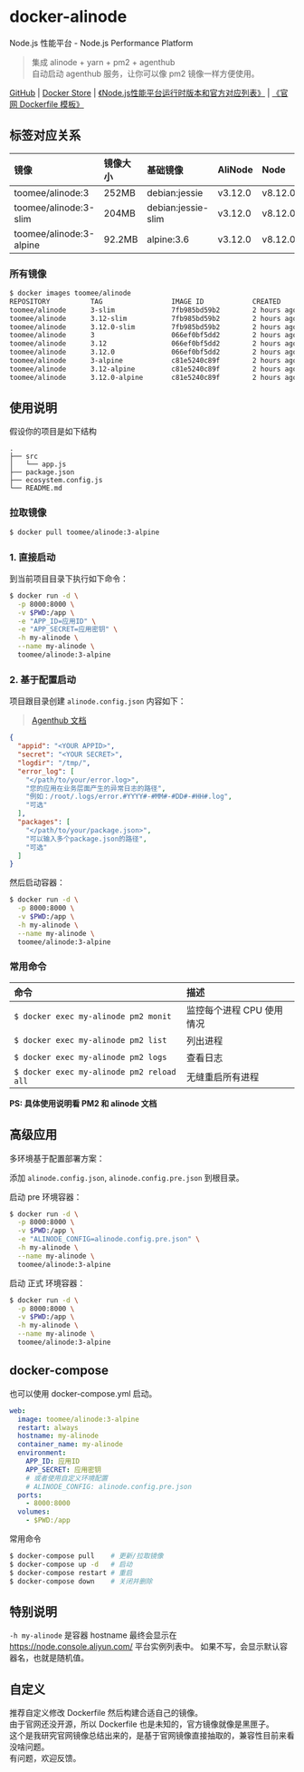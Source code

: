 # docker-alinode

Node.js 性能平台 - Node.js Performance Platform  

> 集成 alinode + yarn + pm2 + agenthub  
> 自动启动 agenthub 服务，让你可以像 pm2 镜像一样方便使用。  

[GitHub](https://github.com/toomeefed/docker-alinode)
|
[Docker Store](https://store.docker.com/community/images/toomee/alinode)
|
[《Node.js性能平台运行时版本和官方对应列表》](https://help.aliyun.com/knowledge_detail/60811.html)
|
[《官网 Dockerfile 模板》](https://github.com/toomeefed/docker-alinode/tree/master/official)

## 标签对应关系

镜像 | 镜像大小 | 基础镜像 | AliNode | Node | Dockerfile
:-- | :-- | :-- | :-- | :-- | :--
toomee/alinode:3 | 252MB | debian:jessie | v3.12.0 | v8.12.0 | [Dockerfile](https://github.com/toomeefed/docker-alinode/blob/master/3/jessie/Dockerfile)
toomee/alinode:3-slim | 204MB | debian:jessie-slim | v3.12.0 | v8.12.0 | [Dockerfile](https://github.com/toomeefed/docker-alinode/blob/master/3/slim/Dockerfile)
toomee/alinode:3-alpine | 92.2MB | alpine:3.6 | v3.12.0 | v8.12.0 | [Dockerfile](https://github.com/toomeefed/docker-alinode/blob/master/3/alpine/Dockerfile)

### 所有镜像

```sh
$ docker images toomee/alinode
REPOSITORY          TAG                 IMAGE ID            CREATED             SIZE
toomee/alinode      3-slim              7fb985bd59b2        2 hours ago         204MB
toomee/alinode      3.12-slim           7fb985bd59b2        2 hours ago         204MB
toomee/alinode      3.12.0-slim         7fb985bd59b2        2 hours ago         204MB
toomee/alinode      3                   066ef0bf5dd2        2 hours ago         252MB
toomee/alinode      3.12                066ef0bf5dd2        2 hours ago         252MB
toomee/alinode      3.12.0              066ef0bf5dd2        2 hours ago         252MB
toomee/alinode      3-alpine            c81e5240c89f        2 hours ago         92.2MB
toomee/alinode      3.12-alpine         c81e5240c89f        2 hours ago         92.2MB
toomee/alinode      3.12.0-alpine       c81e5240c89f        2 hours ago         92.2MB
```

## 使用说明

假设你的项目是如下结构

```
.
├── src
│   └── app.js
├── package.json
├── ecosystem.config.js
└── README.md
```

### 拉取镜像

```sh
$ docker pull toomee/alinode:3-alpine
```

### 1. 直接启动

到当前项目目录下执行如下命令：

```sh
$ docker run -d \
  -p 8000:8000 \
  -v $PWD:/app \
  -e "APP_ID=应用ID" \
  -e "APP_SECRET=应用密钥" \
  -h my-alinode \
  --name my-alinode \
  toomee/alinode:3-alpine
```

### 2. 基于配置启动

项目跟目录创建 `alinode.config.json` 内容如下：

> [Agenthub 文档](https://github.com/aliyun-node/agenthub)

```json
{
  "appid": "<YOUR APPID>",
  "secret": "<YOUR SECRET>",
  "logdir": "/tmp/",
  "error_log": [
    "</path/to/your/error.log>",
    "您的应用在业务层面产生的异常日志的路径",
    "例如：/root/.logs/error.#YYYY#-#MM#-#DD#-#HH#.log",
    "可选"
  ],
  "packages": [
    "</path/to/your/package.json>",
    "可以输入多个package.json的路径",
    "可选"
  ]
}
```

然后启动容器：

```sh
$ docker run -d \
  -p 8000:8000 \
  -v $PWD:/app \
  -h my-alinode \
  --name my-alinode \
  toomee/alinode:3-alpine
```

### 常用命令

命令 | 描述
:-- | :--
`$ docker exec my-alinode pm2 monit` | 监控每个进程 CPU 使用情况
`$ docker exec my-alinode pm2 list` | 列出进程
`$ docker exec my-alinode pm2 logs` | 查看日志
`$ docker exec my-alinode pm2 reload all` | 无缝重启所有进程

**PS: 具体使用说明看 PM2 和 alinode 文档**


## 高级应用

多环境基于配置部署方案：

添加 `alinode.config.json`, `alinode.config.pre.json` 到根目录。

启动 pre 环境容器：

```sh
$ docker run -d \
  -p 8000:8000 \
  -v $PWD:/app \
  -e "ALINODE_CONFIG=alinode.config.pre.json" \
  -h my-alinode \
  --name my-alinode \
  toomee/alinode:3-alpine
```

启动 正式 环境容器：

```sh
$ docker run -d \
  -p 8000:8000 \
  -v $PWD:/app \
  -h my-alinode \
  --name my-alinode \
  toomee/alinode:3-alpine
```

## docker-compose

也可以使用 docker-compose.yml 启动。

```yml
web:
  image: toomee/alinode:3-alpine
  restart: always
  hostname: my-alinode
  container_name: my-alinode
  environment:
    APP_ID: 应用ID
    APP_SECRET: 应用密钥
    # 或者使用自定义环境配置
    # ALINODE_CONFIG: alinode.config.pre.json
  ports:
    - 8000:8000
  volumes:
    - $PWD:/app
```

常用命令

```sh
$ docker-compose pull    # 更新/拉取镜像
$ docker-compose up -d   # 启动
$ docker-compose restart # 重启
$ docker-compose down    # 关闭并删除
```

## 特别说明

`-h my-alinode` 是容器 hostname 最终会显示在 <https://node.console.aliyun.com/> 平台实例列表中。
如果不写，会显示默认容器名，也就是随机值。

## 自定义

推荐自定义修改 Dockerfile 然后构建合适自己的镜像。  
由于官网还没开源，所以 Dockerfile 也是未知的，官方镜像就像是黑匣子。  
这个是我研究官网镜像总结出来的，是基于官网镜像直接抽取的，兼容性目前来看没啥问题。  
有问题，欢迎反馈。
